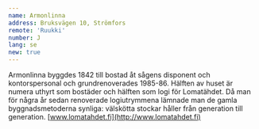 ```yaml
---
name: Armonlinna
address: Bruksvägen 10, Strömfors
remote: 'Ruukki'
number: J
lang: se
new: true
---
```

Armonlinna byggdes 1842 till bostad åt sågens disponent och kontorspersonal och grundrenoverades 1985-86. Hälften av 
huset är numera uthyrt som bostäder och hälften som logi för Lomatähdet. Då man för några år sedan renoverade 
logiutrymmena lämnade man de gamla byggnadsmetoderna synliga:  välskötta stockar håller från generation till generation.
[www.lomatahdet.fi](http://www.lomatahdet.fi)